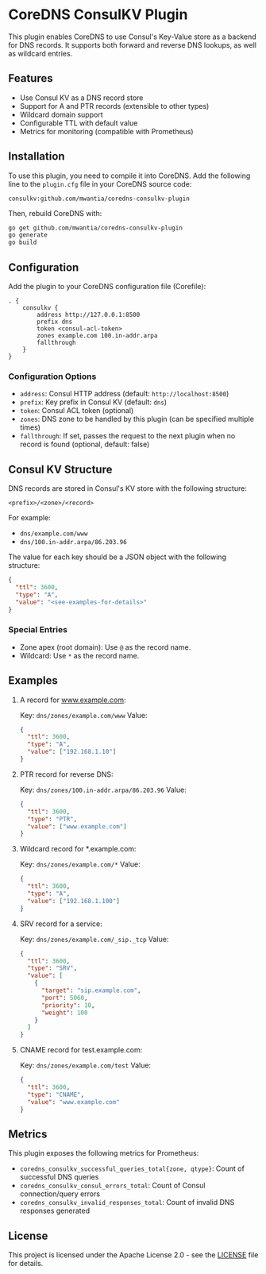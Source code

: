 # CoreDNS ConsulKV Plugin

This plugin enables CoreDNS to use Consul's Key-Value store as a backend for DNS records. It supports both forward and reverse DNS lookups, as well as wildcard entries.

## Features

- Use Consul KV as a DNS record store
- Support for A and PTR records (extensible to other types)
- Wildcard domain support
- Configurable TTL with default value
- Metrics for monitoring (compatible with Prometheus)

## Installation

To use this plugin, you need to compile it into CoreDNS. Add the following line to the `plugin.cfg` file in your CoreDNS source code:

```
consulkv:github.com/mwantia/coredns-consulkv-plugin
```

Then, rebuild CoreDNS with:

```sh
go get github.com/mwantia/coredns-consulkv-plugin
go generate
go build
```

## Configuration

Add the plugin to your CoreDNS configuration file (Corefile):

```corefile
. {
    consulkv {
        address http://127.0.0.1:8500
        prefix dns
        token <consul-acl-token>
        zones example.com 100.in-addr.arpa
        fallthrough
    }
}
```

### Configuration Options

- `address`: Consul HTTP address (default: `http://localhost:8500`)
- `prefix`: Key prefix in Consul KV (default: `dns`)
- `token`: Consul ACL token (optional)
- `zones`: DNS zone to be handled by this plugin (can be specified multiple times)
- `fallthrough`: If set, passes the request to the next plugin when no record is found (optional, default: false)

## Consul KV Structure

DNS records are stored in Consul's KV store with the following structure:

```
<prefix>/<zone>/<record>
```

For example:

- `dns/example.com/www`
- `dns/100.in-addr.arpa/86.203.96`

The value for each key should be a JSON object with the following structure:

```json
{
  "ttl": 3600,
  "type": "A",
  "value": "<see-examples-for-details>"
}
```

### Special Entries

- Zone apex (root domain): Use `@` as the record name.
- Wildcard: Use `*` as the record name.

## Examples

1. A record for www.example.com:

   Key: `dns/zones/example.com/www`
   Value:
   ```json
   {
     "ttl": 3600,
     "type": "A",
     "value": ["192.168.1.10"]
   }
   ```

2. PTR record for reverse DNS:

   Key: `dns/zones/100.in-addr.arpa/86.203.96`
   Value:
   ```json
   {
     "ttl": 3600,
     "type": "PTR",
     "value": ["www.example.com"]
   }
   ```

3. Wildcard record for *.example.com:

   Key: `dns/zones/example.com/*`
   Value:
   ```json
   {
     "ttl": 3600,
     "type": "A",
     "value": ["192.168.1.100"]
   }
   ```

4. SRV record for a service:

   Key: `dns/zones/example.com/_sip._tcp`
   Value:
   ```json
   {
     "ttl": 3600,
     "type": "SRV",
     "value": [
       {
         "target": "sip.example.com",
         "port": 5060,
         "priority": 10,
         "weight": 100
       }
     ]
   }

3. CNAME record for test.example.com:

   Key: `dns/zones/example.com/test`
   Value:
   ```json
   {
     "ttl": 3600,
     "type": "CNAME",
     "value": "www.example.com"
   }
   ```

## Metrics

This plugin exposes the following metrics for Prometheus:

- `coredns_consulkv_successful_queries_total{zone, qtype}`: Count of successful DNS queries
- `coredns_consulkv_consul_errors_total`: Count of Consul connection/query errors
- `coredns_consulkv_invalid_responses_total`: Count of invalid DNS responses generated

## License

This project is licensed under the Apache License 2.0 - see the [LICENSE](LICENSE) file for details.
